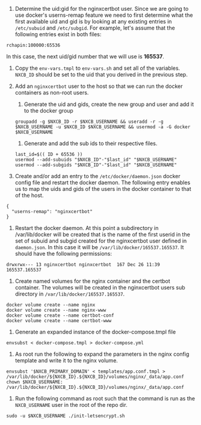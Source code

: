 1. Determine the uid:gid for the nginxcertbot user. Since we are going to use docker's userns-remap feature we need to first determine what the first available uid and gid is by looking at any existing entries in ```/etc/subuid``` and ```/etc/subgid```. For example, let's assume that the following entries exist in both files:
```
rchapin:100000:65536
```

In this case, the next uid/gid number that we will use is **165537**.

1. Copy the ```env-vars.tmpl``` to ```env-vars.sh``` and set all of the variables.  ```NXCB_ID``` should be set to the uid that you derived in the previous step.

1. Add an ```nginxcertbot``` user to the host so that we can run the docker containers as non-root users.

    1. Generate the uid and gids, create the new group and user and add it to the docker group
    ```
    groupadd -g $NXCB_ID -r $NXCB_USERNAME && useradd -r -g $NXCB_USERNAME -u $NXCB_ID $NXCB_USERNAME && usermod -a -G docker $NXCB_USERNAME
    ```

    1. Generate and add the sub ids to their respective files.
    ```
    last_id=$(( ID + 65536 ))
    usermod --add-subuids "$NXCB_ID"-"$last_id" "$NXCB_USERNAME"
    usermod --add-subgids "$NXCB_ID"-"$last_id" "$NXCB_USERNAME"
    ```

1. Create and/or add an entry to the ```/etc/docker/daemon.json``` docker config file and restart the docker daemon.  The following entry enables us to map the uids and gids of the users in the docker container to that of the host.
```
{
  "userns-remap": "nginxcertbot"
}
```

1. Restart the docker daemon. At this point a subdirectory in /var/lib/docker will be created that is the name of the first userid in the set of subuid and subgid created for the nginxcertbot user defined in ```daemon.json```.  In this case it will be ```/var/lib/docker/165537.165537```.  It should have the following permissions:
```
drwxrwx--- 13 nginxcertbot nginxcertbot  167 Dec 26 11:39 165537.165537
```

1.  Create named volumes for the nginx container and the certbot container.  The volumes will be created in the nginxcertbot users sub directory in ```/var/lib/docker/165537.165537```.
```
docker volume create --name nginx
docker volume create --name nginx-www
docker volume create --name certbot-conf
docker volume create --name certbot-www
```

1. Generate an expanded instance of the docker-compose.tmpl file
```
envsubst < docker-compose.tmpl > docker-compose.yml
```

1. As root run the following to expand the parameters in the nginx config template and write it to the nginx volume.
```
envsubst '$NXCB_PRIMARY_DOMAIN' < templates/app.conf.tmpl > /var/lib/docker/${NXCB_ID}.${NXCB_ID}/volumes/nginx/_data/app.conf
chown $NXCB_USERNAME: /var/lib/docker/${NXCB_ID}.${NXCB_ID}/volumes/nginx/_data/app.conf
```

1. Run the following command as root such that the command is run as the ```NXCB_USERNAME``` user in the root of the repo dir.
```
sudo -u $NXCB_USERNAME ./init-letsencrypt.sh
```
